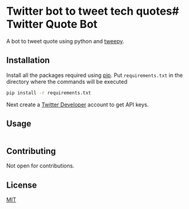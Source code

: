 # Twitter bot to tweet tech quotes# Twitter Quote Bot

A bot to tweet quote using python and [tweepy](https://github.com/tweepy/tweepy).

## Installation

Install all the packages required using [pip](https://pip.pypa.io/en/stable/). Put ```requirements.txt``` in the directory where the commands will be executed

```bash
pip install -r requirements.txt
```

Next create a [Twitter Developer](https://developer.twitter.com/) account to get API keys.

## Usage

```python

```

## Contributing
Not open for contributions.

## License
[MIT](https://choosealicense.com/licenses/mit/)
